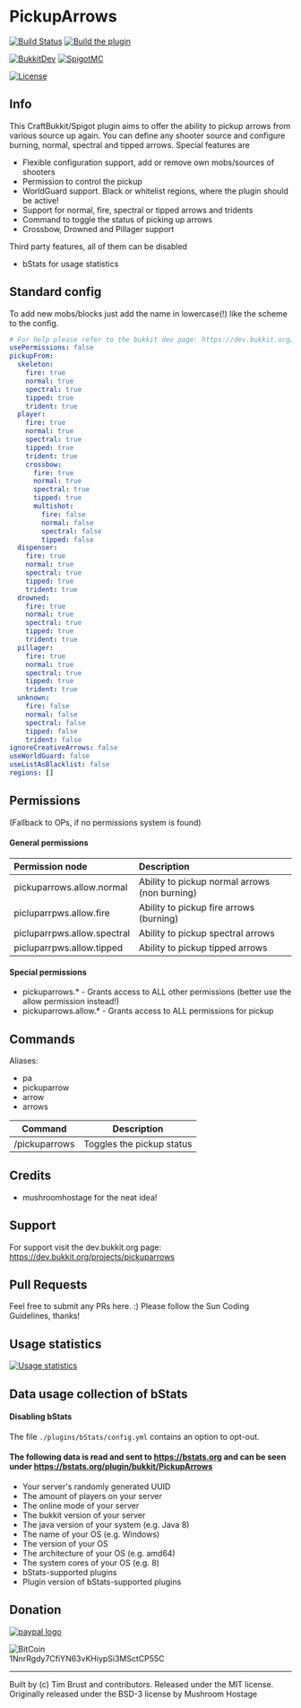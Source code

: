 # PickupArrows
[![Build Status](https://ci.dustplanet.de/job/PickupArrows/badge/icon)](https://ci.dustplanet.de/job/PickupArrows/)
[![Build the plugin](https://github.com/timbru31/PickupArrows/workflows/Build%20the%20plugin/badge.svg)](https://github.com/timbru31/PickupArrows/actions?query=workflow%3A%22Build+the+plugin%22)

[![BukkitDev](https://img.shields.io/badge/BukkitDev-v6.2.2-orange.svg)](https://dev.bukkit.org/projects/pickuparrows)
[![SpigotMC](https://img.shields.io/badge/SpigotMC-v6.2.2-orange.svg)](https://www.spigotmc.org/resources/pickuparrows.8073/)

[![License](https://img.shields.io/badge/License-MIT-blue.svg)](LICENSE)

## Info
This CraftBukkit/Spigot plugin aims to offer the ability to pickup arrows from various source up again.
You can define any shooter source and configure burning, normal, spectral and tipped arrows.
Special features are
* Flexible configuration support, add or remove own mobs/sources of shooters
* Permission to control the pickup
* WorldGuard support. Black or whitelist regions, where the plugin should be active!
* Support for normal, fire, spectral or tipped arrows and tridents
* Command to toggle the status of picking up arrows
* Crossbow, Drowned and Pillager support

Third party features, all of them can be disabled

* bStats for usage statistics

## Standard config
To add new mobs/blocks just add the name in lowercase(!) like the scheme to the config.
```yaml
# For help please refer to the bukkit dev page: https://dev.bukkit.org/projects/pickuparrows
usePermissions: false
pickupFrom:
  skeleton:
    fire: true
    normal: true
    spectral: true
    tipped: true
    trident: true
  player:
    fire: true
    normal: true
    spectral: true
    tipped: true
    trident: true
    crossbow:
      fire: true
      normal: true
      spectral: true
      tipped: true
      multishot:
        fire: false
        normal: false
        spectral: false
        tipped: false
  dispenser:
    fire: true
    normal: true
    spectral: true
    tipped: true
    trident: true
  drowned:
    fire: true
    normal: true
    spectral: true
    tipped: true
    trident: true
  pillager:
    fire: true
    normal: true
    spectral: true
    tipped: true
    trident: true
  unknown:
    fire: false
    normal: false
    spectral: false
    tipped: false
    trident: false
ignoreCreativeArrows: false
useWorldGuard: false
useListAsBlacklist: false
regions: []

```

## Permissions
(Fallback to OPs, if no permissions system is found)

#### General permissions
| Permission node             | Description                                   |
|:----------------------------|:----------------------------------------------|
| pickuparrows.allow.normal   | Ability to pickup normal arrows (non burning) |
| picluparrpws.allow.fire     | Ability to pickup fire arrows (burning)       |
| picluparrpws.allow.spectral | Ability to pickup spectral arrows             |
| picluparrpws.allow.tipped   | Ability to pickup tipped arrows               |


#### Special permissions
* pickuparrows.* - Grants access to ALL other permissions (better use the allow permission instead!)
* pickuparrows.allow.* - Grants access to ALL permissions for pickup

## Commands

Aliases:
* pa
* pickuparrow
* arrow
* arrows

| Command       | Description               |
|:-------------:|:-------------------------:|
| /pickuparrows | Toggles the pickup status |

## Credits
* mushroomhostage for the neat idea!

## Support
For support visit the dev.bukkit.org page: https://dev.bukkit.org/projects/pickuparrows

## Pull Requests
Feel free to submit any PRs here. :)
Please follow the Sun Coding Guidelines, thanks!

## Usage statistics

[![Usage statistics](https://bstats.org/signatures/bukkit/PickupArrows.svg)](https://bstats.org/plugin/bukkit/PickupArrows/284)

## Data usage collection of bStats

#### Disabling bStats
The file `./plugins/bStats/config.yml` contains an option to opt-out.

#### The following data is **read and sent** to https://bstats.org and can be seen under https://bstats.org/plugin/bukkit/PickupArrows
* Your server's randomly generated UUID
* The amount of players on your server
* The online mode of your server
* The bukkit version of your server
* The java version of your system (e.g. Java 8)
* The name of your OS (e.g. Windows)
* The version of your OS
* The architecture of your OS (e.g. amd64)
* The system cores of your OS (e.g. 8)
* bStats-supported plugins
* Plugin version of bStats-supported plugins

## Donation
[![paypal logo](https://www.paypalobjects.com/en_US/i/btn/btn_donateCC_LG.gif "Donation via PayPal")](https://www.paypal.com/cgi-bin/webscr?cmd=_s-xclick&hosted_button_id=T9TEV7Q88B9M2)

![BitCoin](https://dustplanet.de/wp-content/uploads/2015/01/bitcoin-logo-plain.png "Donation via BitCoins")   
1NnrRgdy7CfiYN63vKHiypSi3MSctCP55C


---
Built by (c) Tim Brust and contributors. Released under the MIT license.  
Originally released under the BSD-3 license by Mushroom Hostage
